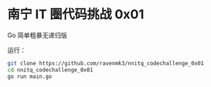 # 南宁 IT 圈代码挑战 0x01

Go 简单粗暴无递归版

运行：

```bash
git clone https://github.com/ravenmk3/nnitq_codechallenge_0x01
cd nnitq_codechallenge_0x01
go run main.go
```
